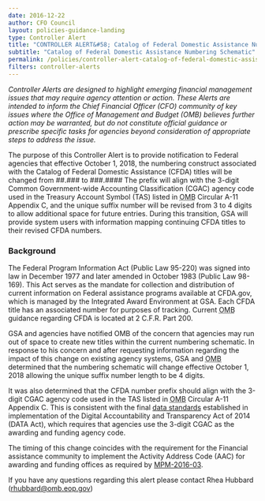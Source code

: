 ```yaml
---
date: 2016-12-22
author: CFO Council
layout: policies-guidance-landing
type: Controller Alert
title: "CONTROLLER ALERT&#58; Catalog of Federal Domestic Assistance Numbering Schematic"
subtitle: "Catalog of Federal Domestic Assistance Numbering Schematic"
permalink: /policies/controller-alert-catalog-of-federal-domestic-assistance-numbering-schematic/
filters: controller-alerts
---
```

*Controller Alerts are designed to highlight emerging financial management issues that may require agency attention or action. These Alerts are intended to inform the Chief Financial Officer (CFO) community of key issues where the Office of Management and Budget (OMB) believes further action may be warranted, but do not constitute official guidance or prescribe specific tasks for agencies beyond consideration of appropriate steps to address the issue.*

The purpose of this Controller Alert is to provide notification to Federal agencies that effective October 1, 2018, the numbering construct associated with the Catalog of Federal Domestic Assistance (CFDA) titles will be changed from ##.### to ###.#### The prefix will align with the 3-digit Common Government-wide Accounting Classification (CGAC) agency code used in the Treasury Account Symbol (TAS) listed in <abbr title="Office of Management and Budget">OMB</abbr> Circular A-11 Appendix C, and the unique suffix number will be revised from 3 to 4 digits to allow additional space for future entries. During this transition, GSA will provide system users with information mapping continuing CFDA titles to their revised CFDA numbers.

### Background
The Federal Program Information Act (Public Law 95-220) was signed into law in December 1977 and later amended in October 1983 (Public Law 98-169). This Act serves as the mandate for collection and distribution of current information on Federal assistance programs available at CFDA.gov, which is managed by the Integrated Award Environment at GSA. Each CFDA title has an associated number for purposes of tracking. Current <abbr title="Office of Management and Budget">OMB</abbr> guidance regarding CFDA is located at 2 C.F.R. Part 200.

GSA and agencies have notified OMB of the concern that agencies may run out of space to create new titles within the current numbering schematic. In response to his concern and after requesting information regarding the impact of this change on existing agency systems, GSA and <abbr title="Office of Management and Budget">OMB</abbr> determined that the numbering schematic will change effective October 1, 2018 allowing the unique suffix number length to be 4 digits.

It was also determined that the CFDA number prefix should align with the 3-digit CGAC agency code used in the TAS listed in <abbr title="Office of Management and Budget">OMB</abbr> Circular A-11 Appendix C. This is consistent with the final [data standards](https://portal.max.gov/portal/assets/public/offm/DataStandardsFinal.htm) established in implementation of the Digital Accountability and Transparency Act of 2014 (DATA Act), which requires that agencies use the 3-digit CGAC as the awarding and funding agency code.

The timing of this change coincides with the requirement for the Financial assistance community to implement the Activity Address Code (AAC) for awarding and funding offices as required by [MPM-2016-03](https://www.whitehouse.gov/sites/default/files/omb/financial/memos/management-procedures-memorandum-no-2016-03-additional-guidance-for-data-act-implementation.pdf).

If you have any questions regarding this alert please contact Rhea Hubbard ([rhubbard@omb.eop.gov](mailto:rhubbard@omb.eop.gov))
